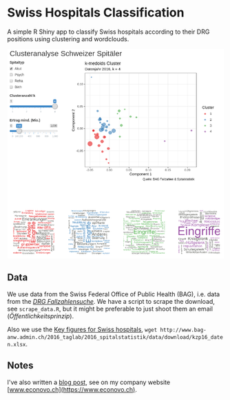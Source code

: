 # Swiss Hospitals Classification

A simple R Shiny app to classify Swiss hospitals according to their DRG positions using clustering and wordclouds.

![](screenshot.png)

## Data

We use data from the Swiss Federal Office of Public Health (BAG), i.e. data from the [*DRG Fallzahlensuche*](http://www.drg-fallzahlsuche.admin.ch/de/systems/8?codes=&hospitals=&activeTab=&hospitalSearch=). We have a script to scrape the download, see `scrape_data.R`, but it might be preferable to just shoot them an email (*Öffentlichkeitsprinzip*).

Also we use the [Key figures for Swiss hospitals](https://www.bag.admin.ch/bag/de/home/zahlen-und-statistiken/zahlen-fakten-zu-spitaelern/kennzahlen-der-schweizer-spitaeler.html), `wget http://www.bag-anw.admin.ch/2016_taglab/2016_spitalstatistik/data/download/kzp16_daten.xlsx`.

## Notes

I've also written a [blog post](https://www.econovo.ch/de/2019/03/18/fallzahlen-cluster/), see on my company website [www.econovo.ch](https://www.econovo.ch).